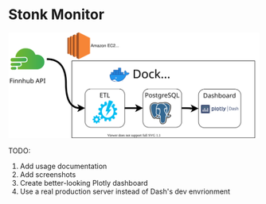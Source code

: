 # Stonk Monitor

![Architecture Diagram](stonk-monitor-arch.svg)

TODO:
1. Add usage documentation
2. Add screenshots
3. Create better-looking Plotly dashboard
4. Use a real production server instead of Dash's dev envrionment


